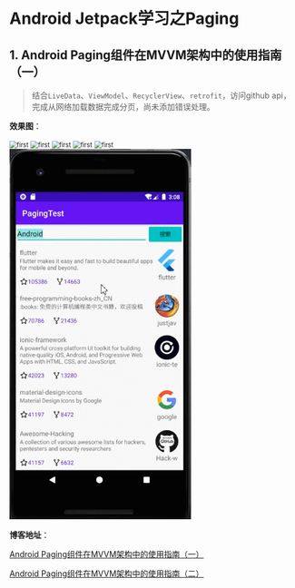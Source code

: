 # Android Jetpack学习之Paging

## 1. Android Paging组件在MVVM架构中的使用指南（一）

> 结合`LiveData`、`ViewModel`、`RecyclerView`、`retrofit`，访问github api，完成从网络加载数据完成分页，尚未添加错误处理。

**效果图**：

<img src="gif/first.gif" alt="first" style="zoom: 80%;" />
<img src="gif/second.gif" alt="first" style="zoom: 80%;" />
<img src="gif/third.gif" alt="first" style="zoom: 80%;" />
<img src="gif/fourth.gif" alt="first" style="zoom: 80%;" />
<img src="gif/fifth.gif" alt="first" style="zoom: 80%;" />
<img src="gif/sixth.gif" alt="first" style="zoom: 80%;" />


**博客地址**：

[Android Paging组件在MVVM架构中的使用指南（一）](https://mp.weixin.qq.com/s?__biz=MzUyOTM5NDk0NQ==&mid=2247484024&idx=1&sn=bfbc103870394d8014bf1218c150c57f&chksm=fa60fe16cd177700b144373bc0da47b8e98b89d18b62996df596da10054c765044555446515d&token=484906455&lang=zh_CN#rd)


[Android Paging组件在MVVM架构中的使用指南（二）](https://mp.weixin.qq.com/s?__biz=MzUyOTM5NDk0NQ==&mid=2247484040&idx=1&sn=428cb22c23046f860e112fec84ca056e&chksm=fa60fee6cd1777f061077050686a536cbfa67038c256aa3498e59fa55049001420b960154492&token=1383398372&lang=zh_CN#rd)